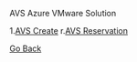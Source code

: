 AVS Azure VMware Solution 

1.[AVS Create](avs_create/README.md)
r.[AVS Reservation](avs_reservation/README.md)

[Go Back](../README.md)
